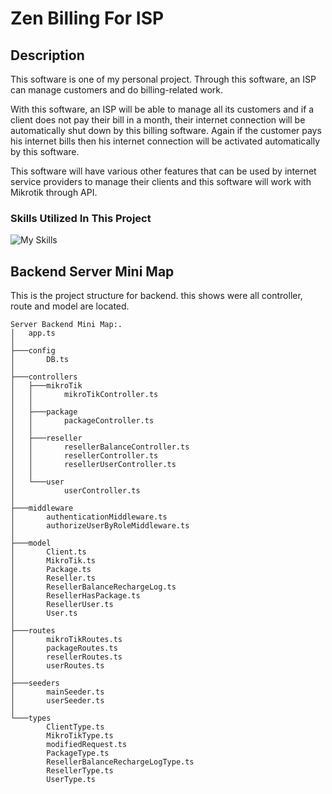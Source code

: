 # Zen Billing For ISP
## Description
This software is one of my personal project. Through this software, an ISP can manage customers and do billing-related work. 

With this software, an ISP will be able to manage all its customers and if a client does not pay their bill in a month, their internet connection will be automatically shut down by this billing software. Again if the customer pays his internet bills then his internet connection will be activated automatically by this software.

This software will have various other features that can be used by internet service providers to manage their clients and this software will work with Mikrotik through API.
 
 ### Skills Utilized In This Project
 ![My Skills](https://skillicons.dev/icons?i=nodejs,ts,express,mysql,react&perline=6)
 
 ## Backend Server Mini Map
 This is the project structure for backend. this shows were all controller, route and model are located.
```
Server Backend Mini Map:.
│   app.ts
│
├───config
│       DB.ts
│
├───controllers
│   ├───mikroTik
│   │       mikroTikController.ts
│   │
│   ├───package
│   │       packageController.ts
│   │
│   ├───reseller
│   │       resellerBalanceController.ts
│   │       resellerController.ts
│   │       resellerUserController.ts
│   │
│   └───user
│           userController.ts
│
├───middleware
│       authenticationMiddleware.ts
│       authorizeUserByRoleMiddleware.ts
│
├───model
│       Client.ts
│       MikroTik.ts
│       Package.ts
│       Reseller.ts
│       ResellerBalanceRechargeLog.ts
│       ResellerHasPackage.ts
│       ResellerUser.ts
│       User.ts
│
├───routes
│       mikroTikRoutes.ts
│       packageRoutes.ts
│       resellerRoutes.ts
│       userRoutes.ts
│
├───seeders
│       mainSeeder.ts
│       userSeeder.ts
│
└───types
        ClientType.ts
        MikroTikType.ts
        modifiedRequest.ts
        PackageType.ts
        ResellerBalanceRechargeLogType.ts
        ResellerType.ts
        UserType.ts
```
